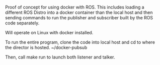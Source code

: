 Proof of concept for using docker with ROS. 
This includes loading a different ROS Distro into a docker container than the local host and then sending commands to run the publisher and subscriber built by the ROS code separately.

Will operate on Linux with docker installed. 

To run the entire program, clone the code into local host and cd to where the director is hosted. 
~/docker-pubsub 

Then, call make run to launch both listener and talker. 
